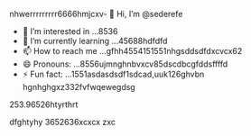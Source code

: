 nhwerrrrrrrrr6666hmjcxv- 👋 Hi, I’m @sederefe
- 👀 I’m interested in ...8536
- 🌱 I’m currently learning ...45688hdfdfd
- 📫 How to reach me ...gfhh4554151551nhgsddsdfdxcvcx62
- 😄 Pronouns: ...8556ujmnghnbvxcv85dscdbcgfddsffffd
- ⚡ Fun fact: ...1551asdasdsdf1sdcad,uuk126ghvbn
hgnhghgxz332fvfwqewegdsg
<!---sdf456996cvxgfbfffsdfsdchgnghghccdewfewffewsdfsfdsdf
sederefe/sederefe is a ✨ special ✨ repository because its `README.md` (thi88s 53file) appears on yo0266ur GitsdffdHub p
ofvbbvile.
You can click the Preview link to take a look fsdat your fsd45.525xcvcxdasdsadfgdfxcvyuthj
--->253.96526htyrthrt
dfghtyhy
3652636xcxcx
zxc
